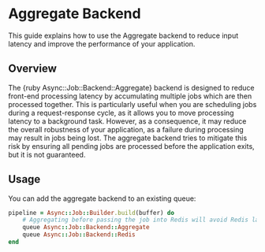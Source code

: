 # Aggregate Backend

This guide explains how to use the Aggregate backend to reduce input latency and improve the performance of your application.

## Overview

The {ruby Async::Job::Backend::Aggregate} backend is designed to reduce front-end processing latency by accumulating multiple jobs which are then processed together. This is particularly useful when you are scheduling jobs during a request-response cycle, as it allows you to move processing latency to a background task. However, as a consequence, it may reduce the overall robustness of your application, as a failure during processing may result in jobs being lost. The aggregate backend tries to mitigate this risk by ensuring all pending jobs are processed before the application exits, but it is not guaranteed.

## Usage

You can add the aggregate backend to an existing queue:

~~~ ruby
pipeline = Async::Job::Builder.build(buffer) do
	# Aggregating before passing the job into Redis will avoid Redis latency issues affecting the front-end:
	queue Async::Job::Backend::Aggregate
	queue Async::Job::Backend::Redis
end
~~~
